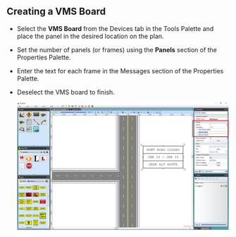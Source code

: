 ## Creating a VMS Board 

 - Select the **VMS Board** from the Devices tab in the Tools Palette and place the panel in the desired location on the plan.
 - Set the number of panels (or frames) using the **Panels** section of the Properties Palette.
 - Enter the text for each frame in the Messages section of the Properties Palette.
 - Deselect the VMS board to finish.

    ![Creating_the_VMS_Board](./assets/Creating_the_VMS_Board.png)